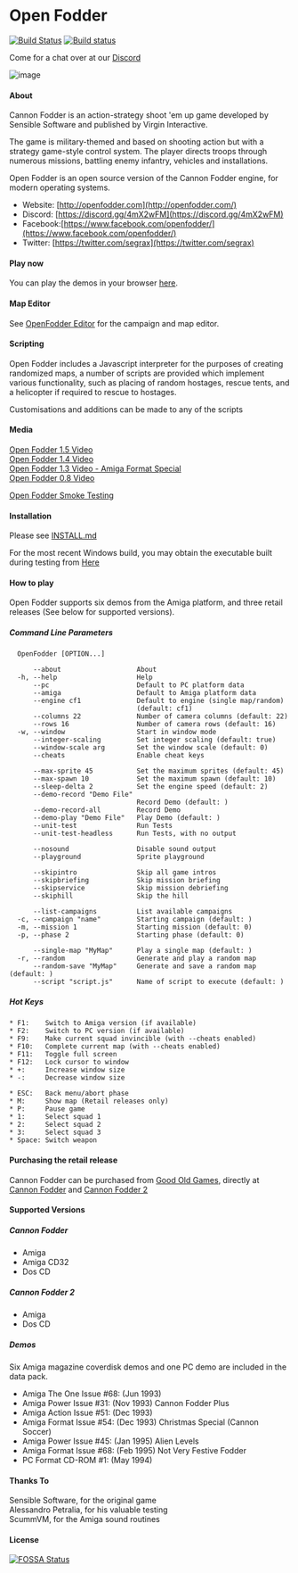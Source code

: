 # Open Fodder
[![Build Status](https://api.travis-ci.com/OpenFodder/openfodder.svg?branch=master)](https://travis-ci.com/OpenFodder/openfodder)
[![Build status](https://ci.appveyor.com/api/projects/status/7pc2r2qe4niv4848?svg=true)](https://ci.appveyor.com/project/segrax/openfodder)

  
Come for a chat over at our [Discord](https://discord.gg/4mX2wFM)  

![image](https://user-images.githubusercontent.com/1327406/49718991-f1bd6e00-fcaf-11e8-88e3-68136828c2d1.png)

#### About

Cannon Fodder is an action-strategy shoot 'em up game developed by Sensible Software and published by Virgin Interactive.

The game is military-themed and based on shooting action but with a strategy game-style 
control system. The player directs troops through numerous missions, battling enemy infantry, vehicles and installations.

Open Fodder is an open source version of the Cannon Fodder engine, for modern operating systems.
  
* Website: [http://openfodder.com](http://openfodder.com/)
* Discord: [https://discord.gg/4mX2wFM](https://discord.gg/4mX2wFM)
* Facebook:[https://www.facebook.com/openfodder/](https://www.facebook.com/openfodder/)
* Twitter: [https://twitter.com/segrax](https://twitter.com/segrax)


#### Play now

You can play the demos in your browser [here](https://s3.amazonaws.com/openfodder/OpenFodder.html).  

 
#### Map Editor

See [OpenFodder Editor](https://github.com/OpenFodder/editor) for the campaign and map editor.


#### Scripting

Open Fodder includes a Javascript interpreter for the purposes of creating randomized maps, 
a number of scripts are provided which implement various functionality, such as placing of random hostages, rescue tents,
and a helicopter if required to rescue to hostages.

Customisations and additions can be made to any of the scripts

#### Media

[Open Fodder 1.5 Video](https://youtu.be/f16FarouchY)  
[Open Fodder 1.4 Video](https://youtu.be/jb4TmM9zcr4)  
[Open Fodder 1.3 Video - Amiga Format Special](https://www.youtube.com/watch?v=aSGOTSw-LlI)  
[Open Fodder 0.8 Video](https://www.youtube.com/watch?v=7AjELdOzoaw)  

[Open Fodder Smoke Testing](https://youtu.be/z-Lct_oxu0k)

#### Installation

Please see [INSTALL.md](https://github.com/OpenFodder/openfodder/blob/master/INSTALL.md)
  
For the most recent Windows build, you may obtain the executable built during testing from [Here](https://s3.amazonaws.com/openfodder-builds/OpenFodder-latest.zip) 
  
#### How to play

Open Fodder supports six demos from the Amiga platform, and three retail releases (See below for supported versions).
  
##### Command Line Parameters
```
  OpenFodder [OPTION...]

      --about                   About
  -h, --help                    Help
      --pc                      Default to PC platform data
      --amiga                   Default to Amiga platform data
      --engine cf1              Default to engine (single map/random)
                                (default: cf1)
      --columns 22              Number of camera columns (default: 22)
      --rows 16                 Number of camera rows (default: 16)
  -w, --window                  Start in window mode
      --integer-scaling         Set integer scaling (default: true)
      --window-scale arg        Set the window scale (default: 0)
      --cheats                  Enable cheat keys

      --max-sprite 45           Set the maximum sprites (default: 45)
      --max-spawn 10            Set the maximum spawn (default: 10)
      --sleep-delta 2           Set the engine speed (default: 2)
      --demo-record "Demo File"
                                Record Demo (default: )
      --demo-record-all         Record Demo
      --demo-play "Demo File"   Play Demo (default: )
      --unit-test               Run Tests
      --unit-test-headless      Run Tests, with no output

      --nosound                 Disable sound output
      --playground              Sprite playground
	  
      --skipintro               Skip all game intros
      --skipbriefing            Skip mission briefing
      --skipservice             Skip mission debriefing
      --skiphill                Skip the hill

      --list-campaigns          List available campaigns
  -c, --campaign "name"         Starting campaign (default: )
  -m, --mission 1               Starting mission (default: 0)
  -p, --phase 2                 Starting phase (default: 0)

      --single-map "MyMap"      Play a single map (default: )
  -r, --random                  Generate and play a random map
      --random-save "MyMap"     Generate and save a random map (default: )
      --script "script.js"      Name of script to execute (default: )				  
```
  
##### Hot Keys
  
```
* F1:    Switch to Amiga version (if available)
* F2:    Switch to PC version (if available)
* F9:    Make current squad invincible (with --cheats enabled)
* F10:   Complete current map (with --cheats enabled)
* F11:   Toggle full screen
* F12:   Lock cursor to window
* +:     Increase window size
* -:     Decrease window size  

* ESC:   Back menu/abort phase
* M:     Show map (Retail releases only)
* P:     Pause game
* 1:     Select squad 1
* 2:     Select squad 2
* 3:     Select squad 3
* Space: Switch weapon
```
  
#### Purchasing the retail release

Cannon Fodder can be purchased from [Good Old Games](http://www.gog.com), directly at [Cannon Fodder](http://www.gog.com/game/cannon_fodder) and [Cannon Fodder 2](http://www.gog.com/game/cannon_fodder_2)  
  
  
#### Supported Versions
  
##### Cannon Fodder
  
* Amiga
* Amiga CD32
* Dos CD
  
##### Cannon Fodder 2
  
* Amiga
* Dos CD
  
##### Demos
  
Six Amiga magazine coverdisk demos and one PC demo are included in the data pack.  
  
* Amiga The One Issue #68: (Jun 1993)
* Amiga Power   Issue #31: (Nov 1993) Cannon Fodder Plus
* Amiga Action  Issue #51: (Dec 1993)
* Amiga Format  Issue #54: (Dec 1993) Christmas Special (Cannon Soccer)
* Amiga Power   Issue #45: (Jan 1995) Alien Levels
* Amiga Format  Issue #68: (Feb 1995) Not Very Festive Fodder
* PC    Format  CD-ROM #1: (May 1994)
  
#### Thanks To

Sensible Software, for the original game  
Alessandro Petralia, for his valuable testing  
ScummVM, for the Amiga sound routines  


#### License
[![FOSSA Status](https://app.fossa.io/api/projects/git%2Bgithub.com%2FOpenFodder%2Fopenfodder.svg?type=large)](https://app.fossa.io/projects/git%2Bgithub.com%2FOpenFodder%2Fopenfodder?ref=badge_large)
